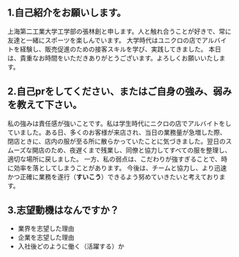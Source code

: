 ## 1.自己紹介をお願いします。
上海第二工業大学工学部の張林創と申します。人と触れ合うことが好きで、常に友達と一緒にスポーツを楽しんでいます。
大学時代はユニクロの店でアルバイトを経験し、販売促進のための接客スキルを学び、実践してきました。
本日は、貴重なお時間をいただきありがとうございます。よろしくお願いいたします。
## 2.自己prをしてください、またはご自身の強み、弱みを教えて下さい。
私の強みは責任感が強いことです。私は学生時代にニクロの店でアルバイトをしていました。ある日、多くのお客様が来店され、当日の業務量が急増した際、
閉店ときに、店内の服が至る所に散らかっていたことに気づきました。翌日のスムーズな開店のため、夜遅くまで残業し、同僚と協力してすべての服を整理し、適切な場所に戻しました。
一方、私の弱点は、こだわりが強すぎることで、時に効率を落としてしまうことがあります。
今後は、チームと協力し、より迅速かつ正確に業務を遂行（**すいこう**）できるよう努めていきたいと考えております。
## 3.志望動機はなんですか？
- 業界を志望した理由
- 企業を志望した理由
- 入社後どのように働く（活躍する）か
